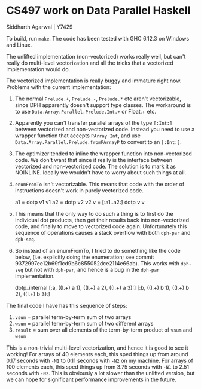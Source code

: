 CS497 work on Data Parallel Haskell
===================================
Siddharth Agarwal | Y7429

To build, run `make`. The code has been tested with GHC 6.12.3 on Windows and
Linux.

The unlifted implementation (non-vectorized) works really well, but can't really
do multi-level vectorization and all the tricks that a vectorized implementation
would do.

The vectorized implementation is really buggy and immature right now. Problems
with the current implementation:

1. The normal `Prelude.+`, `Prelude.-`, `Prelude.*` etc aren't vectorizable,
since DPH apparently doesn't support type classes. The workaround is to use
`Data.Array.Parallel.Prelude.Int.+` or Float.+ etc.

2. Apparently you can't transfer parallel arrays of the type `[:Int:]` between
vectorized and non-vectorized code. Instead you need to use a wrapper function
that accepts `PArray Int`, and use `Data.Array.Parallel.Prelude.fromPArrayP` to
convert to an `[:Int:]`.

3. The optimizer tended to inline the wrapper function into non-vectorized
code. We don't want that since it really is the interface between vectorized and
non-vectorized code. The solution is to mark it as NOINLINE. Ideally we wouldn't
have to worry about such things at all.

4. `enumFromTo` isn't vectorizable. This means that code with the order of
instructions doesn't work in purely vectorized code.

      a1 = dotp v1 v1
      a2 = dotp v2 v2
      v = [:a1..a2:]
      dotp v v

5. This means that the only way to do such a thing is to first do the individual
dot products, then get their results back into non-vectorized code, and finally
to move to vectorized code again. Unfortunately this sequence of operations
causes a stack overflow with both `dph-par` and `dph-seq`.

6. So instead of an enumFromTo, I tried to do something like the code below,
(i.e. explicitly doing the enumeration; see commit
9372997ee12b69f1cd9b6c855052dce2114e66ab). This works with `dph-seq` but not
with `dph-par`, and hence is a bug in the `dph-par` implementation.

      dotp_internal [:a, ((I.+) a 1), ((I.+) a 2), ((I.+) a 3):] [:b, ((I.+) b 1), ((I.+) b 2), ((I.+) b 3):]

The final code I have has this sequence of steps:

1. `vsum` = parallel term-by-term sum of two arrays
2. `wsum` = parallel term-by-term sum of two different arrays
3. `result` = sum over all elements of the term-by-term product of `vsum` and `wsum`

This is a non-trivial multi-level vectorization, and hence it is good to see it
working! For arrays of 40 elements each, this sped things up from around 0.17
seconds with `-N1` to 0.11 seconds with `-N2` on my machine. For arrays of 100
elements each, this sped things up from 3.75 seconds with `-N1` to 2.51 seconds
with `-N2`. This is obviously a lot slower than the unlifted version, but we can
hope for significant performance improvements in the future.
